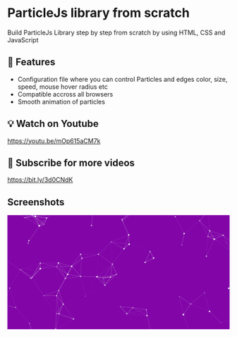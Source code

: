 # ParticleJs library from scratch

Build ParticleJs Library step by step from scratch by using HTML, CSS and JavaScript


## 🚀 Features

 - Configuration file where you can control Particles and edges color, size, speed,  mouse hover radius etc
 - Compatible accross all browsers
 - Smooth animation of particles
    
## 💡 Watch on Youtube
https://youtu.be/mOp615aCM7k

## 🔔 Subscribe for more videos 
https://bit.ly/3d0CNdK

## Screenshots
![App Screenshot](https://github.com/praveenkanwar0/PraticleJs/blob/main/screeshot.png)




